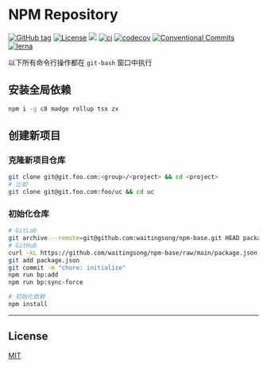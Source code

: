 # NPM Repository


[![GitHub tag](https://img.shields.io/github/tag/waitingsong/npm-base.svg)]()
[![License](https://img.shields.io/badge/license-MIT-blue.svg)](https://opensource.org/licenses/MIT)
[![](https://img.shields.io/badge/lang-TypeScript-blue.svg)]()
[![ci](https://github.com/waitingsong/npm-base/actions/workflows/nodejs.yml/badge.svg
)](https://github.com/waitingsong/npm-base/actions)
[![codecov](https://codecov.io/github/waitingsong/npm-base/graph/badge.svg?token=JGnpuA7GCL)](https://codecov.io/github/waitingsong/npm-base)
[![Conventional Commits](https://img.shields.io/badge/Conventional%20Commits-1.0.0-yellow.svg)](https://conventionalcommits.org)
[![lerna](https://img.shields.io/badge/maintained%20with-lerna-cc00ff.svg)](https://lernajs.io/)


以下所有命令行操作都在 `git-bash` 窗口中执行

## 安装全局依赖
```sh
npm i -g c8 madge rollup tsx zx
```

## 创建新项目

### 克隆新项目仓库

```sh
git clone git@git.foo.com:<group>/<project> && cd <project>
# 比如
git clone git@git.foo.com:foo/uc && cd uc
```

### 初始化仓库

```sh
# GitLab
git archive --remote=git@github.com:waitingsong/npm-base.git HEAD package.json | tar -x > package.json
# GitHub
curl -kL https://github.com/waitingsong/npm-base/raw/main/package.json > package.json
git add package.json
git commit -m "chore: initialize"
npm run bp:add
npm run bp:sync-force

# 初始化依赖
npm install
```


---

## License
[MIT](LICENSE)

<br>

